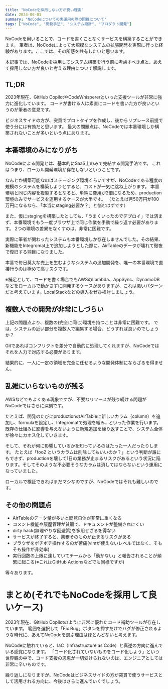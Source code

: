 ```yaml
---
title: "NoCodeを採用しない方が良い理由"
date: 2024-06-01
summary: "NoCodeについての実運用の際の困難について"
tags: ["NoCode", "開発手法", "システム設計", "プロダクト開発"]
---
```


NoCodeを用いることで、コードを書くことなくサービスを構築することができます。
筆者は、NoCodeによって大規模なシステムの拡張開発を実際に行った経験があります。ここでは、その所感を共有したいと思います。

本記事では、NoCodeを採用してシステム構築を行う前に考慮すべき点と、あえて採用しない方が良いと考える理由について解説します。

## TL;DR
2023年現在、GitHub CopilotやCodeWhispererといった支援ツールが非常に強力に進化しています。
コードが書ける人は素直にコードを書いた方が良いというのが筆者の意見です。

ビジネスサイドの方が、突貫でプロトタイプを作成し、後からリプレース前提で使う分には有効だと思います。
最大の問題点は、NoCodeでは本番環境しか構築されないことが多いという点にあります。

## 本番環境のみになりがち
NoCodeによる開発とは、基本的にSaaS上のみで完結する開発手法です。
これはつまり、ローカル開発環境が存在しないということです。

なんとか構築可能なのはステージング環境くらいですが、NoCodeである程度の規模のシステムを構築しようとすると、コストが一気に跳ね上がります。
本番環境と同じ内容を複製するとなると、単純に費用が2倍になるため、production環境のみでサービスを運用するケースが大半です。
（たとえば月50万円が100万円になるなら、「本当にstaging必要か？」と悩むはずです）

また、仮にstagingを構築したとしても、「うまくいったのでデプロイ」では済まず、本番環境でもう一度ブラウザ上で同じ作業を手動で繰り返す必要があります。
2つの環境の差異をなくすのは、非常に困難です。

実際に筆者が関わったシステムも本番環境しか存在しませんでした。その結果、新機能をIntegromat上で追加しようとした際に、AirTableのデータが壊れて徹夜で復旧する羽目になりました。

本番で毎日莫大な売上を生むようなシステムの追加開発を、唯一の本番環境で直接行うのは極めて高リスクです。

※補足として、コードを書く場合でもAWSのLambda、AppSync、DynamoDBなどをローカルで動かさずに開発するケースがありますが、これは悪いパターンだと考えています。LocalStackなどの導入をぜひ検討しましょう。

## 複数人での開発が非常にしづらい

上記の問題点より、複数の(完全に同じ)環境を持つことは非常に困難です。
では、システムの近い部分を複数人で編集する場合、どうすれば良いのでしょうか？

Gitであればコンフリクトを差分で自動的に処理してくれますが、NoCodeではそれを人力で対応する必要があります。

結果的に、一人に一定の領域を完全に任せるような開発体制にならざるを得ません。

## 乱雑にいらないものが残る
AWSなどでもよくある現象ですが、不要なリソースが残り続ける問題がNoCodeではさらに深刻です。

たとえば、開発のたびにproductionのAirTableに新しいカラム（column）を追加し、formulaを設定し、Integromatで処理を組み…といった作業を行います。
既存の仕組みに影響を与えないように新規追加を繰り返すことで、システム全体が徐々にカオス化していきます。

そして、それが何に影響しているかを知っているのはたった一人だったりします。
たとえば「foo2 というカラムは削除してもいいのか？」という判断が誰にもできず、productionを壊して1日の業務が止まるリスクがあるという状況に陥ります。そしてそのような不必要そうなカラムは消してはならないという運用になっていました。

ローカルで検証できればまだマシなのですが、NoCodeではそれも難しいのです。

## その他の問題点

  - AirTableのデータ量が多いと閲覧自体が非常に重くなる
  - コメント機能や履歴管理が貧弱で、ドキュメントが整備されにくい
  - dirty hack(無理やりな回避策)を多用せざるを得ない
  - サービスが終了すると、業務そのものが止まるリスクがある
  - ブラウザをポチポチ操作するのが苦痛(vimが使えないレベルではなく、そもそも操作が非効率)
  - 実行回数の上限に達していてチームから「動かない」と報告されることが頻繁に起こる(※これはGitHub Actionsなどでも同様ですが)


等々あります。

# まとめ(それでもNoCodeを採用して良いケース)
2023年現在、GitHub Copilotのように非常に優れたコード補助ツールが存在しています。
範囲を選択して「Fix Bug」ボタンを押すだけでバグが修正されるような時代に、あえてNoCodeを選ぶ理由はほとんどないと考えます。

NoCodeに触れていると、IaC（Infrastructure as Code）と真逆の方向に進んでいる感覚になります。
「コード化されていないものをコード化しよう」という世界観の中で、コード支援の恩恵が一切受けられないのは、エンジニアとしては非常に辛いものです。

繰り返しになりますが、NoCodeはビジネスサイドの方が突貫で使うサービスとして活用される方向に、今後はさらに進んでいくでしょう。
